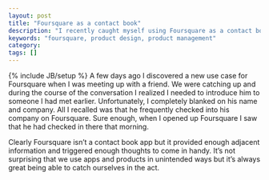 ```yaml
---
layout: post
title: "Foursquare as a contact book"
description: "I recently caught myself using Foursquare as a contact book when I couldn't recall someone's name or company but did remember that they like using Foursquare to check in."
keywords: "foursquare, product design, product management"
category:
tags: []
---
```

{% include JB/setup %}
A few days ago I discovered a new use case for Foursquare when I was meeting up with a friend. We were catching up and during the course of the conversation I realized I needed to introduce him to someone I had met earlier. Unfortunately, I completely blanked on his name and company. All I recalled was that he frequently checked into his company on Foursquare. Sure enough, when I opened up Foursquare I saw that he had checked in there that morning.

Clearly Foursquare isn’t a contact book app but it provided enough adjacent information and triggered enough thoughts to come in handy. It’s not surprising that we use apps and products in unintended ways but it’s always great being able to catch ourselves in the act.

